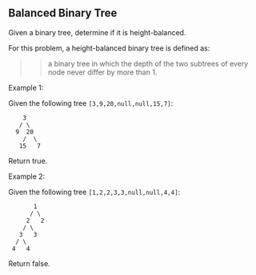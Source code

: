 Balanced Binary Tree
---

Given a binary tree, determine if it is height-balanced.

For this problem, a height-balanced binary tree is defined as:

>> a binary tree in which the depth of the two subtrees of every node never differ by more than 1.

Example 1:

Given the following tree `[3,9,20,null,null,15,7]`:

```
    3
   / \
  9  20
    /  \
   15   7
```

Return true.

Example 2:

Given the following tree `[1,2,2,3,3,null,null,4,4]`:

```
       1
      / \
     2   2
    / \
   3   3
  / \
 4   4
```

Return false.
